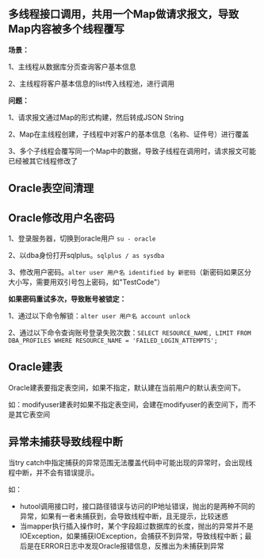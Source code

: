 ## 多线程接口调用，共用一个Map做请求报文，导致Map内容被多个线程覆写

**场景：**

1、主线程从数据库分页查询客户基本信息

2、主线程将客户基本信息的list传入线程池，进行调用

**问题：**

1、请求报文通过Map的形式构建，然后转成JSON String

2、Map在主线程创建，子线程中对客户的基本信息（名称、证件号）进行覆盖

3、多个子线程会覆写同一个Map中的数据，导致子线程在调用时，请求报文可能已经被其它线程修改了



## Oracle表空间清理



## Oracle修改用户名密码

1、登录服务器，切换到oracle用户 `su - oracle`

2、以dba身份打开sqlplus。`sqlplus / as sysdba`

3、修改用户密码。`alter user 用户名 identified by 新密码`（新密码如果区分大小写，需要用双引号包上密码，如"TestCode"）



**如果密码重试多次，导致账号被锁定：**

1、通过以下命令解锁：`alter user 用户名 account unlock`

2、通过以下命令查询账号登录失败次数：`SELECT RESOURCE_NAME, LIMIT FROM DBA_PROFILES WHERE RESOURCE_NAME = 'FAILED_LOGIN_ATTEMPTS';`



## Oracle建表

Oracle建表要指定表空间，如果不指定，默认建在当前用户的默认表空间下。

如：modifyuser建表时如果不指定表空间，会建在modifyuser的表空间下，而不是其它表空间



## 异常未捕获导致线程中断

当try catch中指定捕获的异常范围无法覆盖代码中可能出现的异常时，会出现线程中断，并不会有错误提示。

如：

* hutool调用接口时，接口路径错误与访问的IP地址错误，抛出的是两种不同的异常，如果有一者未捕获到，会导致线程中断，且无提示，比较迷惑
* 当mapper执行插入操作时，某个字段超过数据库的长度，抛出的异常并不是IOException，如果捕获IOException，会捕获不到异常，导致线程中断；最后是在ERROR日志中发现Oracle报错信息，反推出为未捕获到异常

